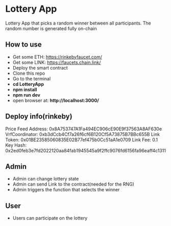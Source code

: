 # Lottery App

Lottery App that picks a random winner between all participants. The random number is generated fully on-chain

## How to use

- Get some ETH: https://rinkebyfaucet.com/
- Get some LINK: https://faucets.chain.link/
- Deploy the smart contract
- Clone this repo
- Go to the terminal
- **cd LotteryApp**
- **npm install**
- **npm run dev**
- open browser at: **http://localhost:3000/**

## Deploy info(rinkeby)

Price Feed Address: 0x8A753747A1Fa494EC906cE90E9f37563A8AF630e
VrfCoordinator: 0xb3dCcb4Cf7a26f6cf6B120Cf5A73875B7BBc655B
Link Token: 0x01BE23585060835E02B77ef475b0Cc51aA1e0709
Link Fee: 0.1
Key Hash: 0x2ed0feb3e7fd2022120aa84fab1945545a9f2ffc9076fd6156fa96eaff4c1311

## Admin

- Admin can change lottery state
- Admin can send Link to the contract(needed for the RNG)
- Admin triggers the function that selects the winner

## User

- Users can participate on the lottery

